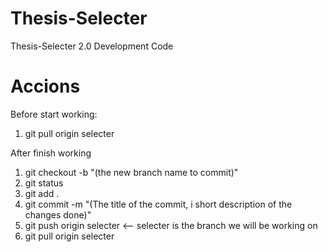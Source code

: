 # Thesis-Selecter
Thesis-Selecter 2.0 Development Code

# Accions
Before start working:
1. git pull origin selecter

After finish working
1. git checkout -b "(the new branch name to commit)"
2. git status
3. git add .
4. git commit -m "(The title of the commit, i short description of the changes done)"
5. git push origin selecter  <-- selecter is the branch we will be working on
6. git pull origin selecter
